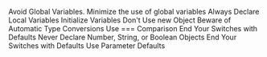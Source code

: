 Avoid Global Variables. Minimize the use of global variables
Always Declare Local Variables
Initialize Variables
Don't Use new Object
Beware of Automatic Type Conversions
Use === Comparison
End Your Switches with Defaults
Never Declare Number, String, or Boolean Objects
End Your Switches with Defaults
Use Parameter Defaults